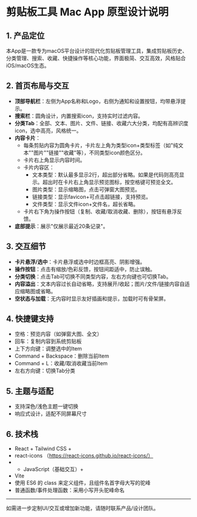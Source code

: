 # 剪贴板工具 Mac App 原型设计说明

## 1. 产品定位

本App是一款专为macOS平台设计的现代化剪贴板管理工具，集成剪贴板历史、分类管理、搜索、收藏、快捷操作等核心功能，界面极简、交互高效，风格贴合iOS/macOS生态。

## 2. 首页布局与交互

- **顶部导航栏**：左侧为App名称和Logo，右侧为通知和设置按钮，均带悬浮提示。
- **搜索栏**：圆角设计，内置搜索icon，支持实时过滤内容。
- **分类Tab**：全部、文本、图片、文件、链接、收藏六大分类，均配有高辨识度icon，选中高亮，风格统一。
- **内容卡片**：
  - 每条剪贴内容为圆角卡片，卡片左上角为类型icon+类型标签（如"纯文本""图片""链接""收藏"等），不同类型icon颜色区分。
  - 卡片右上角显示内容时间。
  - 卡片内容区：
    - 文本类型：默认最多显示2行，超出部分省略。如果是代码则高亮显示。超出时在卡片右上角显示预览图标，按空格键可预览全文。
    - 图片类型：显示缩略图，点击可弹窗大图预览。
    - 链接类型：显示favicon+可点击超链接，支持预览。
    - 文件类型：显示文件icon+文件名，超长省略。
  - 卡片右下角为操作按钮（复制、收藏/取消收藏、删除），按钮有悬浮反馈。
- **底部提示**：展示"仅展示最近20条记录"。

## 3. 交互细节

- **卡片悬浮/选中**：卡片悬浮或选中时边框高亮、阴影增强。
- **操作按钮**：点击有缩放/色彩反馈，按钮间距适中，防止误触。
- **分类切换**：点击Tab可切换不同类型内容，左右方向键也可切换Tab。
- **内容溢出**：文本内容过长自动省略，支持展开/收起；图片/文件/链接内容自适应缩略图或省略。
- **空状态与加载**：无内容时显示友好插画和提示，加载时可有骨架屏。

## 4. 快捷键支持

- 空格：预览内容（如弹窗大图、全文）
- 回车：复制内容到系统剪贴板
- 上下方向键：调整选中的Item
- Command + Backspace：删除当前Item
- Command + L：收藏/取消收藏当前Item
- 左右方向键：切换Tab分类

## 5. 主题与适配

- 支持深色/浅色主题一键切换
- 响应式设计，适配不同屏幕尺寸

## 6. 技术栈

- React + Tailwind CSS + 
- react-icons （https://react-icons.github.io/react-icons/）
- + JavaScript（基础交互）+ 
- Vite
- 使用 ES6 的 class 来定义组件，且组件名首字母大写的驼峰
- 普通函数/事件处理函数：采用小写开头驼峰命名

---

如需进一步定制UI/交互或增加新功能，请随时联系产品/设计团队。